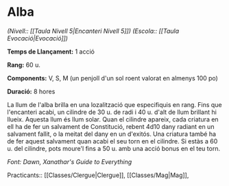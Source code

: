 # Alba

*(Nivell:: [[Taula Nivell 5|Encanteri Nivell 5]]) (Escola:: [[Taula Evocació|Evocació]])*

**Temps de Llançament:** 1 acció

**Rang:** 60 u.

**Components:** V, S, M (un penjoll d'un sol roent valorat en almenys 100 po)

**Duració:** 8 hores

La llum de l'alba brilla en una lozalització que especifiquis en rang. Fins que l'encanteri acabi, un cilindre de 30 u. de radi i 40 u. d'alt de llum brillant hi llueix. Aquesta llum és llum solar. Quan el cilindre apareix, cada criatura en ell ha de fer un salvament de Constitució, rebent 4d10 dany radiant en un salvament fallit, o la meitat del dany en un d'exitós. Una criatura també ha de fer aquest salvament quan acabi el seu torn en el cilindre. Si estàs a 60 u. del cilindre, pots moure'l fins a 50 u. amb una acció bonus en el teu torn.


*Font: Dawn, Xanathar's Guide to Everything*



Practicants:: [[Classes/Clergue|Clergue]], [[Classes/Mag|Mag]],